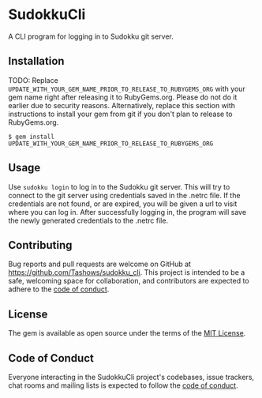 # SudokkuCli

A CLI program for logging in to Sudokku git server.

## Installation

TODO: Replace `UPDATE_WITH_YOUR_GEM_NAME_PRIOR_TO_RELEASE_TO_RUBYGEMS_ORG` with your gem name right after releasing it to RubyGems.org. Please do not do it earlier due to security reasons. Alternatively, replace this section with instructions to install your gem from git if you don't plan to release to RubyGems.org.

    $ gem install UPDATE_WITH_YOUR_GEM_NAME_PRIOR_TO_RELEASE_TO_RUBYGEMS_ORG

## Usage

Use `sudokku login` to log in to the Sudokku git server. This will try to connect to the git server using credentials saved
in the .netrc file. If the credentials are not found, or are expired, you will be given a url to visit where you can log in.
After successfully logging in, the program will save the newly generated credentials to the .netrc file.

[//]: # (## Development)

[//]: # ()
[//]: # (After checking out the repo, run `bin/setup` to install dependencies. Then, run `rake test` to run the tests. You can also run `bin/console` for an interactive prompt that will allow you to experiment.)

[//]: # ()
[//]: # (To install this gem onto your local machine, run `bundle exec rake install`. To release a new version, update the version number in `version.rb`, and then run `bundle exec rake release`, which will create a git tag for the version, push git commits and the created tag, and push the `.gem` file to [rubygems.org]&#40;https://rubygems.org&#41;.)

## Contributing

Bug reports and pull requests are welcome on GitHub at https://github.com/Tashows/sudokku_cli. This project is intended to be a safe, welcoming space for collaboration, and contributors are expected to adhere to the [code of conduct](https://github.com/Tashows/sudokku_cli/blob/main/CODE_OF_CONDUCT.md).

## License

The gem is available as open source under the terms of the [MIT License](https://opensource.org/licenses/MIT).

## Code of Conduct

Everyone interacting in the SudokkuCli project's codebases, issue trackers, chat rooms and mailing lists is expected to follow the [code of conduct](https://github.com/Tashows/sudokku_cli/blob/main/CODE_OF_CONDUCT.md).
